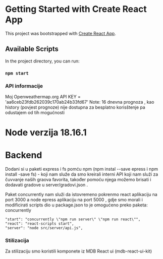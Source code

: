 # Getting Started with Create React App

This project was bootstrapped with [Create React App](https://github.com/facebook/create-react-app).

## Available Scripts

In the project directory, you can run:

### `npm start`


### API informacije
Moj Openweathermap.org API KEY = 'aa6ceb23fdb262039c170ab24b33fd67'
Note: 16 dnevna prognoza , kao history (povjest prognoze) nije dostupna za besplatno korisštenje pa odustajem od tih mogućnosti

# Node verzija 18.16.1

# Backend

Dodani si u paketi express i fs pomću npm (npm instal --save epress i npm install -save fs) - koji nam služe da smo kreirali interni API koji nam služi za čuvvanje naših graova favorita, također pomoću njega možemo brisati i dodavati gradove u server/gradovi.json .

Paket concurrently nam služi da istovremeno pokrenmo react aplikaciju na port 3000 a node epress aplikaciju na port 5000 , gdje smo morali i modificirati 
scripts dio u package.json to je omogućeno preko paketa: concurrently

    "start": "concurrently \"npm run server\" \"npm run react\"",
    "react": "react-scripts start",
    "server": "node src/server/api.js",

### Stilizacija

Za stilizaciju smo koristili komponete iz MDB React ui (mdb-react-ui-kit)


